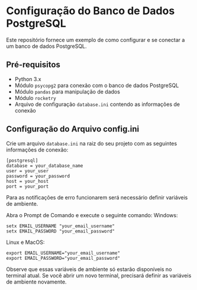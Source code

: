 <div class="markdown prose w-full break-words dark:prose-invert dark">
<h1>Configuração do Banco de Dados PostgreSQL</h1>
<p>Este repositório fornece um exemplo de como configurar e se conectar a um banco de dados PostgreSQL.</p>

<h2>Pré-requisitos</h2>
<ul><li>Python 3.x</li>
<li>Módulo <code>psycopg2</code> para conexão com o banco de dados PostgreSQL</li>
<li>Módulo <code>pandas</code> para manipulação de dados</li>
<li>Módulo <code>rocketry</code></li>
<li>Arquivo de configuração <code>database.ini</code> contendo as informações de conexão</li></ul>

<h2>Configuração do Arquivo config.ini</h2>
<p>Crie um arquivo <code>database.ini</code> na raiz do seu projeto com as seguintes informações de conexão:</p>

```text
[postgresql]
database = your_database_name
user = your_user
password = your_password
host = your_host
port = your_port
```
<p> Para as notificações de erro funcionarem será necessário definir variáveis de ambiente.</p>

Abra o Prompt de Comando e execute o seguinte comando:
Windows:
```shell
setx EMAIL_USERNAME "your_email_username"
setx EMAIL_PASSWORD "your_email_password"
```
Linux e MacOS:
```shell
export EMAIL_USERNAME="your_email_username"
export EMAIL_PASSWORD="your_email_password"
```

Observe que essas variáveis de ambiente só estarão disponíveis no terminal atual. Se você abrir um novo terminal, precisará definir as variáveis de ambiente novamente.